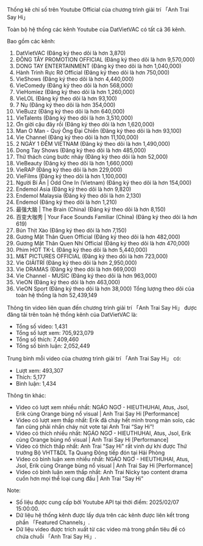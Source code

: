 Thống kê chỉ số trên Youtube Official của chương trình giải trí 「Anh Trai Say Hi」

Toàn bộ hệ thống các kênh Youtube của DatVietVAC có tất cả 36 kênh.

Bao gồm các kênh:
1. DatVietVAC (Đăng ký theo dõi là hơn 3,870)
2. ĐÔNG TÂY PROMOTION OFFICIAL (Đăng ký theo dõi là hơn 9,570,000)
3. DONG TAY ENTERTAINMENT (Đăng ký theo dõi là hơn 1,040,000)
4. Hành Trình Rực Rỡ Official (Đăng ký theo dõi là hơn 750,000)
5. VieShows (Đăng ký theo dõi là hơn 4,440,000)
6. VieComedy (Đăng ký theo dõi là hơn 568,000)
7. VieHomiez (Đăng ký theo dõi là hơn 1,260,000)
8. VieLOL (Đăng ký theo dõi là hơn 93,100)
9. 7 Nụ (Đăng ký theo dõi là hơn 354,000)
10. VieBuzz (Đăng ký theo dõi là hơn 640,000)
11. VieTalents (Đăng ký theo dõi là hơn 3,510,000)
12. Ơn giời cậu đây rồi (Đăng ký theo dõi là hơn 1,620,000)
13. Man O Man - Quý Ông Đại Chiến (Đăng ký theo dõi là hơn 93,100)
14. Vie Channel  (Đăng ký theo dõi là hơn 11,100,000)
15. 2 NGÀY 1 ĐÊM VIETNAM (Đăng ký theo dõi là hơn 1,490,000)
16. Dong Tay Shows (Đăng ký theo dõi là hơn 485,000)
17. Thử thách cùng bước nhảy (Đăng ký theo dõi là hơn 52,000)
18. VieBeauty (Đăng ký theo dõi là hơn 1,660,000)
19. VieRAP (Đăng ký theo dõi là hơn 229,000)
20. VieFilms (Đăng ký theo dõi là hơn 1,100,000)
21. Người Bí Ẩn | Odd One In (Vietnam) (Đăng ký theo dõi là hơn 154,000)
22. Endemol Asia (Đăng ký theo dõi là hơn 9,820)
23. Endemol Malaysia (Đăng ký theo dõi là hơn 2,130)
24. Endemol (Đăng ký theo dõi là hơn 1,210)
25. 最强大脑 | The Brain (China) (Đăng ký theo dõi là hơn 8,150)
26. 百变大咖秀 | Your Face Sounds Familiar (China) (Đăng ký theo dõi là hơn 619)
27. Bún Thịt Xào (Đăng ký theo dõi là hơn 7,150)
28. Gương Mặt Thân Quen Official (Đăng ký theo dõi là hơn 482,000)
29. Gương Mặt Thân Quen Nhí Official (Đăng ký theo dõi là hơn 470,000)
30. Phim HOT TK-L (Đăng ký theo dõi là hơn 5,440,000)
31. M&T PICTURES OFFICIAL (Đăng ký theo dõi là hơn 723,000)
32. Vie GIẢITRÍ (Đăng ký theo dõi là hơn 2,950,000)
33. Vie DRAMAS (Đăng ký theo dõi là hơn 669,000)
34. Vie Channel - MUSIC (Đăng ký theo dõi là hơn 963,000)
35. VieON (Đăng ký theo dõi là hơn 463,000)
36. VieON Sport (Đăng ký theo dõi là hơn 38,000)
Tổng lượng theo dõi của toàn hệ thống là hơn 52,439,149

Thông tin video liên quan đến chương trình giải trí 「Anh Trai Say Hi」 được đăng tải trên toàn hệ thống kênh của DatVietVAC là:
- Tổng số video: 1,431
- Tổng số lượt xem: 705,923,079
- Tổng số thích: 7,409,460
- Tổng số bình luận: 2,052,449

Trung bình mỗi video của chương trình giải trí 「Anh Trai Say Hi」 có:
- Lượt xem: 493,307
- Thích: 5,177
- Bình luận: 1,434

Thông tin khác:
- Video có lượt xem nhiều nhất: NGÁO NGƠ - HIEUTHUHAI, Atus, Jsol, Erik cùng Orange bùng nổ visual | Anh Trai Say Hi [Performance]
- Video có lượt xem thấp nhất: Erik đã cháy hết mình trong màn solo, các fan cũng phải nhấn cháy nút vote tại Anh Trai “Say Hi”!
- Video có thích nhiều nhất: NGÁO NGƠ - HIEUTHUHAI, Atus, Jsol, Erik cùng Orange bùng nổ visual | Anh Trai Say Hi [Performance]
- Video có thích thấp nhất: Anh Trai "Say Hi" rất vinh dự khi được Thứ trưởng Bộ VHTT&DL Tạ Quang Đông tiếp đón tại Hải Phòng
- Video có bình luận xem nhiều nhất: NGÁO NGƠ - HIEUTHUHAI, Atus, Jsol, Erik cùng Orange bùng nổ visual | Anh Trai Say Hi [Performance]
- Video có bình luận xem thấp nhất: Anh Trai Nicky tạo content drama cuốn hơn mọi thể loại cung đấu | Anh Trai "Say Hi"

Note:
- Số liệu được cung cấp bởi Youtube API tại thời điểm: 2025/02/07 15:00:00.
- Dữ liệu hệ thống kênh được lấy dựa trên các kênh được liên kết trong phần 「Featured Channels」.
- Dữ liệu video được trích xuất từ các video mà trong phần tiêu đề có chứa chuỗi 「Anh Trai Say Hi」.
